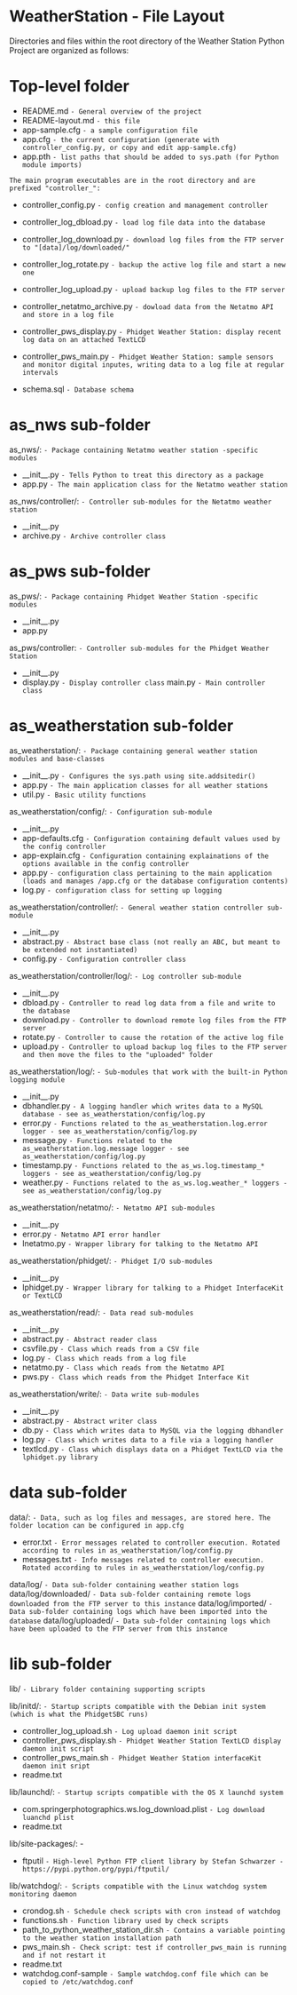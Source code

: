 WeatherStation - File Layout
==============

Directories and files within the root directory of the Weather Station Python Project are organized as follows:

Top-level folder
====

- README.md `- General overview of the project`
- README-layout.md `- this file`
- app-sample.cfg `- a sample configuration file`
- app.cfg `- the current configuration (generate with controller_config.py, or copy and edit app-sample.cfg)`
- app.pth `- list paths that should be added to sys.path (for Python module imports)`

`The main program executables are in the root directory and are prefixed "controller_":`
- controller_config.py `- config creation and management controller`
- controller_log_dbload.py `- load log file data into the database`
- controller_log_download.py `- download log files from the FTP server to "[data]/log/downloaded/"`
- controller_log_rotate.py `- backup the active log file and start a new one`
- controller_log_upload.py `- upload backup log files to the FTP server`
- controller_netatmo_archive.py `- dowload data from the Netatmo API and store in a log file`
- controller_pws_display.py `- Phidget Weather Station: display recent log data on an attached TextLCD`
- controller_pws_main.py `- Phidget Weather Station: sample sensors and monitor digital inputes, writing data to a log file at regular intervals`

- schema.sql `- Database schema`

as_nws sub-folder
====

as_nws/: `- Package containing Netatmo weather station -specific modules`
- \_\_init\_\_.py `- Tells Python to treat this directory as a package`
- app.py `- The main application class for the Netatmo weather station`

as_nws/controller/: `- Controller sub-modules for the Netatmo weather station`
- \_\_init\_\_.py
- archive.py `- Archive controller class`

as_pws sub-folder
====

as_pws/: `- Package containing Phidget Weather Station -specific modules`
- \_\_init\_\_.py
- app.py

as_pws/controller: `- Controller sub-modules for the Phidget Weather Station`
- \_\_init\_\_.py
- display.py `- Display controller class`
main.py `- Main controller class`

as_weatherstation sub-folder
====

as_weatherstation/: `- Package containing general weather station modules and base-classes`
- \_\_init\_\_.py `- Configures the sys.path using site.addsitedir()`
- app.py `- The main application classes for all weather stations`
- util.py `- Basic utility functions`

as_weatherstation/config/: `- Configuration sub-module`
- \_\_init\_\_.py
- app-defaults.cfg `- Configuration containing default values used by the config controller`
- app-explain.cfg `- Configuration containing explainations of the options available in the config controller`
- app.py `- configuration class pertaining to the main application (loads and manages /app.cfg or the database configuration contents)`
- log.py `- configuration class for setting up logging`

as_weatherstation/controller/: `- General weather station controller sub-module`
- \_\_init\_\_.py
- abstract.py `- Abstract base class (not really an ABC, but meant to be extended not instantiated)`
- config.py `- Configuration controller class`

as_weatherstation/controller/log/: `- Log controller sub-module`
- \_\_init\_\_.py
- dbload.py `- Controller to read log data from a file and write to the database`
- download.py `- Controller to download remote log files from the FTP server`
- rotate.py `- Controller to cause the rotation of the active log file`
- upload.py `- Controller to upload backup log files to the FTP server and then move the files to the "uploaded" folder`

as_weatherstation/log/: `- Sub-modules that work with the built-in Python logging module`
- \_\_init\_\_.py
- dbhandler.py `- A logging handler which writes data to a MySQL database - see as_weatherstation/config/log.py`
- error.py `- Functions related to the as_weatherstation.log.error logger - see as_weatherstation/config/log.py`
- message.py `- Functions related to the as_weatherstation.log.message logger - see as_weatherstation/config/log.py`
- timestamp.py `- Functions related to the as_ws.log.timestamp_* loggers - see as_weatherstation/config/log.py`
- weather.py `- Functions related to the as_ws.log.weather_* loggers - see as_weatherstation/config/log.py`

as_weatherstation/netatmo/: `- Netatmo API sub-modules`
- \_\_init\_\_.py
- error.py `- Netatmo API error handler`
- lnetatmo.py `- Wrapper library for talking to the Netatmo API`

as_weatherstation/phidget/: `- Phidget I/O sub-modules`
- \_\_init\_\_.py
- lphidget.py `- Wrapper library for talking to a Phidget InterfaceKit or TextLCD`

as_weatherstation/read/: `- Data read sub-modules`
- \_\_init\_\_.py
- abstract.py `- Abstract reader class`
- csvfile.py `- Class which reads from a CSV file`
- log.py `- Class which reads from a log file`
- netatmo.py `- Class which reads from the Netatmo API`
- pws.py `- Class which reads from the Phidget Interface Kit`

as_weatherstation/write/: `- Data write sub-modules`
- \_\_init\_\_.py
- abstract.py `- Abstract writer class`
- db.py `- Class which writes data to MySQL via the logging dbhandler`
- log.py `- Class which writes data to a file via a logging handler`
- textlcd.py `- Class which displays data on a Phidget TextLCD via the lphidget.py library`

data sub-folder
====

data/: `- Data, such as log files and messages, are stored here. The folder location can be configured in app.cfg`
- error.txt `- Error messages related to controller execution. Rotated according to rules in as_weatherstation/log/config.py`
- messages.txt `- Info messages related to controller execution. Rotated according to rules in as_weatherstation/log/config.py`

data/log/ `- Data sub-folder containing weather station logs`
data/log/downloaded/ `- Data sub-folder containing remote logs downloaded from the FTP server to this instance`
data/log/imported/ `- Data sub-folder containing logs which have been imported into the database`
data/log/uploaded/ `- Data sub-folder containing logs which have been uploaded to the FTP server from this instance`

lib sub-folder
====

lib/ `- Library folder containing supporting scripts`

lib/initd/: `- Startup scripts compatible with the Debian init system (which is what the PhidgetSBC runs)`
- controller_log_upload.sh `- Log upload daemon init script`
- controller_pws_display.sh `- Phidget Weather Station TextLCD display daemon init script`
- controller_pws_main.sh `- Phidget Weather Station interfaceKit daemon init sript`
- readme.txt 

lib/launchd/: `- Startup scripts compatible with the OS X launchd system`
- com.springerphotographics.ws.log_download.plist `- Log download luanchd plist`
- readme.txt

lib/site-packages/: - 
- ftputil `- High-level Python FTP client library by Stefan Schwarzer - https://pypi.python.org/pypi/ftputil/`

lib/watchdog/: `- Scripts compatible with the Linux watchdog system monitoring daemon`
- crondog.sh `- Schedule check scripts with cron instead of watchdog`
- functions.sh `- Function library used by check scripts`
- path_to_python_weather_station_dir.sh `- Contains a variable pointing to the weather station installation path`
- pws_main.sh `- Check script: test if controller_pws_main is running and if not restart it`
- readme.txt
- watchdog.conf-sample `- Sample watchdog.conf file which can be copied to /etc/watchdog.conf`
